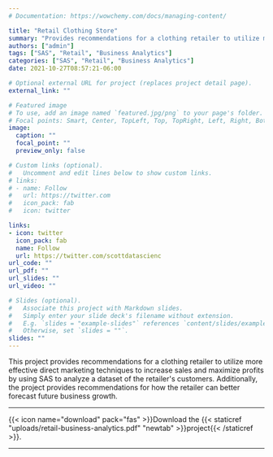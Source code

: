 ```yaml
---
# Documentation: https://wowchemy.com/docs/managing-content/

title: "Retail Clothing Store"
summary: "Provides recommendations for a clothing retailer to utilize more effective direct marketing techniques to increase sales and maximize profits"
authors: ["admin"]
tags: ["SAS", "Retail", "Business Analytics"]
categories: ["SAS", "Retail", "Business Analytics"]
date: 2021-10-27T08:57:21-06:00

# Optional external URL for project (replaces project detail page).
external_link: ""

# Featured image
# To use, add an image named `featured.jpg/png` to your page's folder.
# Focal points: Smart, Center, TopLeft, Top, TopRight, Left, Right, BottomLeft, Bottom, BottomRight.
image:
  caption: ""
  focal_point: ""
  preview_only: false

# Custom links (optional).
#   Uncomment and edit lines below to show custom links.
# links:
# - name: Follow
#   url: https://twitter.com
#   icon_pack: fab
#   icon: twitter

links:
- icon: twitter
  icon_pack: fab
  name: Follow
  url: https://twitter.com/scottdatascienc
url_code: ""
url_pdf: ""
url_slides: ""
url_video: ""

# Slides (optional).
#   Associate this project with Markdown slides.
#   Simply enter your slide deck's filename without extension.
#   E.g. `slides = "example-slides"` references `content/slides/example-slides.md`.
#   Otherwise, set `slides = ""`.
slides: ""
---
```


This project provides recommendations for a clothing retailer to utilize more effective direct marketing techniques to increase sales and maximize profits by using SAS to analyze a dataset of the retailer's customers. Additionally, the project provides recommendations for how the retailer can better forecast future business growth.

<hr/>
{{< icon name="download" pack="fas" >}}Download the {{< staticref "uploads/retail-business-analytics.pdf" "newtab" >}}project{{< /staticref >}}.
<hr/>
